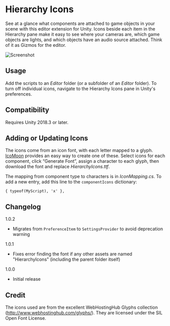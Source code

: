 # Hierarchy Icons

See at a glance what components are attached to game objects in your scene with
this editor extension for Unity. Icons beside each item in the Hierarchy pane
make it easy to see where your cameras are, which game objects are lights, and
which objects have an audio source attached. Think of it as Gizmos for the
editor.

![Screenshot](http://matthewminer.com/images/hierarchy-icons.png)


## Usage

Add the scripts to an *Editor* folder (or a subfolder of an *Editor* folder). To
turn off individual icons, navigate to the Hierarchy Icons pane in Unity's
preferences.


## Compatibility

Requires Unity 2018.3 or later.


## Adding or Updating Icons

The icons come from an icon font, with each letter mapped to a glyph. [IcoMoon](https://icomoon.io/app) provides an easy way to create one of these. Select icons for each component, click “Generate Font”, assign a character to each glyph, then download the font and replace *HierarchyIcons.ttf*.

The mapping from component type to characters is in *IconMapping.cs*. To add a new entry, add this line to the `componentIcons` dictionary:

    { typeof(MyScript), 'x' },


## Changelog

1.0.2
- Migrates from `PreferenceItem` to `SettingsProvider` to avoid deprecation
  warning

1.0.1
- Fixes error finding the font if any other assets are named "HierarchyIcons"
  (including the parent folder itself)

1.0.0
- Initial release


## Credit

The icons used are from the excellent WebHostingHub Glyphs collection
(http://www.webhostinghub.com/glyphs/). They are licensed under the SIL Open
Font License.
